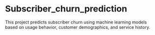 # Subscriber_churn_prediction
This project predicts subscriber churn using machine learning models based on usage behavior, customer demographics, and service history.
